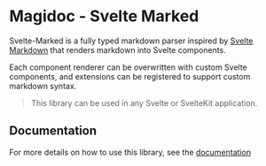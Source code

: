 # Magidoc - Svelte Marked

Svelte-Marked is a fully typed markdown parser inspired by [Svelte Markdown](https://github.com/pablo-abc/svelte-markdown) that renders markdown into Svelte components. 

Each component renderer can be overwritten with custom Svelte components, and extensions can be registered to support custom markdown syntax. 

> This library can be used in any Svelte or SvelteKit application.

## Documentation
For more details on how to use this library, see the [documentation](https://magidoc-org.github.io/magidoc/svelte-plugins/marked)
